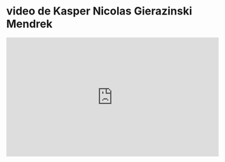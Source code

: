 <h1>video de Kasper Nicolas Gierazinski Mendrek</h1>
<iframe width="560" height="315" src="https://www.youtube.com/embed/Hp_Eg8NMfT0" frameborder="0" allow="accelerometer; autoplay; clipboard-write; encrypted-media; gyroscope; picture-in-picture" allowfullscreen></iframe>
